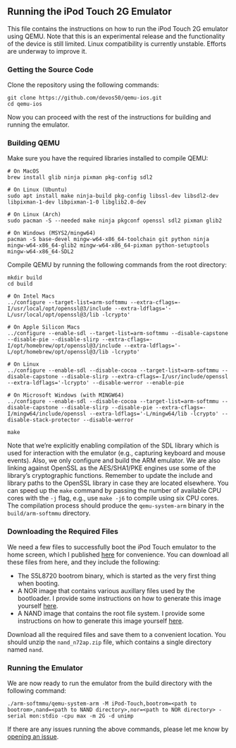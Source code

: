 ## Running the iPod Touch 2G Emulator

This file contains the instructions on how to run the iPod Touch 2G emulator using QEMU.
Note that this is an experimental release and the functionality of the device is still limited.
Linux compatibility is currently unstable. Efforts are underway to improve it.

### Getting the Source Code

Clone the repository using the following commands:

```
git clone https://github.com/devos50/qemu-ios.git
cd qemu-ios
```

Now you can proceed with the rest of the instructions for building and running the emulator.

### Building QEMU

Make sure you have the required libraries installed to compile QEMU:

```
# On MacOS
brew install glib ninja pixman pkg-config sdl2

# On Linux (Ubuntu)
sudo apt install make ninja-build pkg-config libssl-dev libsdl2-dev libpixman-1-dev libpixman-1-0 libglib2.0-dev

# On Linux (Arch)
sudo pacman -S --needed make ninja pkgconf openssl sdl2 pixman glib2

# On Windows (MSYS2/mingw64)
pacman -S base-devel mingw-w64-x86_64-toolchain git python ninja mingw-w64-x86_64-glib2 mingw-w64-x86_64-pixman python-setuptools mingw-w64-x86_64-SDL2

```
Compile QEMU by running the following commands from the root directory:

```
mkdir build
cd build

# On Intel Macs
../configure --target-list=arm-softmmu --extra-cflags=-I/usr/local/opt/openssl@3/include --extra-ldflags='-L/usr/local/opt/openssl@3/lib -lcrypto'

# On Apple Silicon Macs
../configure --enable-sdl --target-list=arm-softmmu --disable-capstone --disable-pie --disable-slirp --extra-cflags=-I/opt/homebrew/opt/openssl@3/include --extra-ldflags='-L/opt/homebrew/opt/openssl@3/lib -lcrypto'

# On Linux
../configure --enable-sdl --disable-cocoa --target-list=arm-softmmu --disable-capstone --disable-slirp --extra-cflags=-I/usr/include/openssl --extra-ldflags='-lcrypto' --disable-werror --enable-pie

# On Microsoft Windows (with MINGW64)
../configure --enable-sdl --disable-cocoa --target-list=arm-softmmu --disable-capstone --disable-slirp --disable-pie --extra-cflags=-I/mingw64/include/openssl --extra-ldflags='-L/mingw64/lib -lcrypto' --disable-stack-protector --disable-werror

make
```

Note that we’re explicitly enabling compilation of the SDL library which is used for interaction with the emulator (e.g., capturing keyboard and mouse events). Also, we only configure and build the ARM emulator.
We are also linking against OpenSSL as the AES/SHA1/PKE engines use some of the library’s cryptographic functions.
Remember to update the include and library paths to the OpenSSL library in case they are located elsewhere.
You can speed up the `make` command by passing the number of available CPU cores with the `-j` flag, e.g., use `make -j6` to compile using six CPU cores.
The compilation process should produce the `qemu-system-arm` binary in the `build/arm-softmmu` directory.

### Downloading the Required Files

We need a few files to successfully boot the iPod Touch emulator to the home screen, which I published [here](https://github.com/devos50/qemu-ios/releases/tag/n72ap_v1) for convenience. You can download all these files from here, and they include the following:
- The S5L8720 bootrom binary, which is started as the very first thing when booting.
- A NOR image that contains various auxillary files used by the bootloader. I provide some instructions on how to generate this image yourself [here](https://github.com/devos50/qemu-ios-generate-nor).
- A NAND image that contains the root file system. I provide some instructions on how to generate this image yourself [here](https://github.com/devos50/qemu-ios-generate-nand).

Download all the required files and save them to a convenient location. You should unzip the `nand_n72ap.zip` file, which contains a single directory named `nand`.

### Running the Emulator

We are now ready to run the emulator from the build directory with the following command:

```
./arm-softmmu/qemu-system-arm -M iPod-Touch,bootrom=<path to bootrom>,nand=<path to NAND directory>,nor=<path to NOR directory> -serial mon:stdio -cpu max -m 2G -d unimp
```

If there are any issues running the above commands, please let me know by [opening an issue](https://github.com/devos50/qemu-ios/issues/new).
